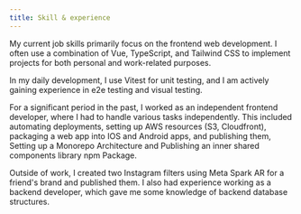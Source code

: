 ```yaml
---
title: Skill & experience
---
```


My current job skills primarily focus on the frontend web development.
I often use a combination of Vue, TypeScript, and Tailwind CSS to implement projects for both personal and work-related purposes.

In my daily development, I use Vitest for unit testing, and I am actively gaining experience in e2e testing and visual testing.

For a significant period in the past, I worked as an independent frontend developer, where I had to handle various tasks independently.
This included automating deployments, setting up AWS resources (S3, Cloudfront), packaging a web app into IOS and Android apps, and publishing them, Setting up a Monorepo Architecture and Publishing an inner shared components library npm Package.

Outside of work, I created two Instagram filters using Meta Spark AR for a friend's brand and published them.
I also had experience working as a backend developer, which gave me some knowledge of backend database structures.
